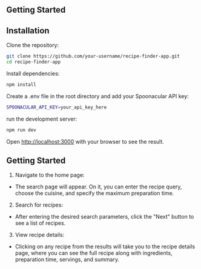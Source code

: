 
## Getting Started

## Installation 
Clone the repository:
```bash
git clone https://github.com/your-username/recipe-finder-app.git
cd recipe-finder-app
```
Install dependencies:
```bash
npm install
```

Create a .env file in the root directory and add your Spoonacular API key:
```bash
SPOONACULAR_API_KEY=your_api_key_here
```

run the development server:

```bash
npm run dev
```

Open [http://localhost:3000](http://localhost:3000) with your browser to see the result.

## Getting Started
1. Navigate to the home page:

- The search page will appear. On it, you can enter the recipe query, choose the cuisine, and specify the maximum preparation time.

2. Search for recipes:

- After entering the desired search parameters, click the "Next" button to see a list of recipes.
3. View recipe details:
- Clicking on any recipe from the results will take you to the recipe details page, where you can see the full recipe along with ingredients, preparation time, servings, and summary.
